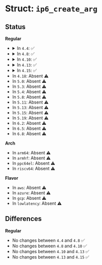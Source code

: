 # Struct: <code>ip6_create_arg</code>

## Status
<b>Regular</b>
<ul>
<li>
<details>
<summary>In <code>4.4</code>: ✅</summary>

```c
struct ip6_create_arg {
    __be32 id;
    u32 user;
    const struct in6_addr *src;
    const struct in6_addr *dst;
    int iif;
    u8 ecn;
};
```
</details>
</li>
<li>
<details>
<summary>In <code>4.8</code>: ✅</summary>

```c
struct ip6_create_arg {
    __be32 id;
    u32 user;
    const struct in6_addr *src;
    const struct in6_addr *dst;
    int iif;
    u8 ecn;
};
```
</details>
</li>
<li>
<details>
<summary>In <code>4.10</code>: ✅</summary>

```c
struct ip6_create_arg {
    __be32 id;
    u32 user;
    const struct in6_addr *src;
    const struct in6_addr *dst;
    int iif;
    u8 ecn;
};
```
</details>
</li>
<li>
<details>
<summary>In <code>4.13</code>: ✅</summary>

```c
struct ip6_create_arg {
    __be32 id;
    u32 user;
    const struct in6_addr *src;
    const struct in6_addr *dst;
    int iif;
    u8 ecn;
};
```
</details>
</li>
<li>
<details>
<summary>In <code>4.15</code>: ✅</summary>

```c
struct ip6_create_arg {
    __be32 id;
    u32 user;
    const struct in6_addr *src;
    const struct in6_addr *dst;
    int iif;
    u8 ecn;
};
```
</details>
</li>
<li>
In <code>4.18</code>: Absent ⚠️
</li>
<li>
In <code>5.0</code>: Absent ⚠️
</li>
<li>
In <code>5.3</code>: Absent ⚠️
</li>
<li>
In <code>5.4</code>: Absent ⚠️
</li>
<li>
In <code>5.8</code>: Absent ⚠️
</li>
<li>
In <code>5.11</code>: Absent ⚠️
</li>
<li>
In <code>5.13</code>: Absent ⚠️
</li>
<li>
In <code>5.15</code>: Absent ⚠️
</li>
<li>
In <code>5.19</code>: Absent ⚠️
</li>
<li>
In <code>6.2</code>: Absent ⚠️
</li>
<li>
In <code>6.5</code>: Absent ⚠️
</li>
<li>
In <code>6.8</code>: Absent ⚠️
</li>
</ul>
<b>Arch</b>
<ul>
<li>
In <code>arm64</code>: Absent ⚠️
</li>
<li>
In <code>armhf</code>: Absent ⚠️
</li>
<li>
In <code>ppc64el</code>: Absent ⚠️
</li>
<li>
In <code>riscv64</code>: Absent ⚠️
</li>
</ul>
<b>Flavor</b>
<ul>
<li>
In <code>aws</code>: Absent ⚠️
</li>
<li>
In <code>azure</code>: Absent ⚠️
</li>
<li>
In <code>gcp</code>: Absent ⚠️
</li>
<li>
In <code>lowlatency</code>: Absent ⚠️
</li>
</ul>

## Differences
<b>Regular</b>
<ul>
<li>
No changes between <code>4.4</code> and <code>4.8</code> ✅
</li>
<li>
No changes between <code>4.8</code> and <code>4.10</code> ✅
</li>
<li>
No changes between <code>4.10</code> and <code>4.13</code> ✅
</li>
<li>
No changes between <code>4.13</code> and <code>4.15</code> ✅
</li>
</ul>
